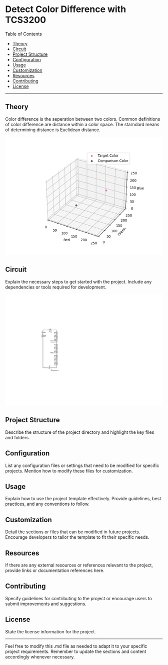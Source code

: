 # Detect Color Difference with TCS3200

Table of Contents
- [Theory](#thoery)
- [Circuit](#circuit)
- [Project Structure](#project-structure)
- [Configuration](#configuration)
- [Usage](#usage)
- [Customization](#customization)
- [Resources](#resources)
- [Contributing](#contributing)
- [License](#license)

---

## Theory

Color difference is the seperation between two colors. Common definitions of color difference are distance within a color space. The starndard means of determining distance is Euclidean distance.

![Alt Text](./image/color_space.png)

## Circuit

Explain the necessary steps to get started with the project. Include any dependencies or tools required for development.

![Alt Text](./image/tcs3200.svg)

## Project Structure

Describe the structure of the project directory and highlight the key files and folders. 

## Configuration

List any configuration files or settings that need to be modified for specific projects. Mention how to modify these files for customization.

## Usage

Explain how to use the project template effectively. Provide guidelines, best practices, and any conventions to follow.

## Customization

Detail the sections or files that can be modified in future projects. Encourage developers to tailor the template to fit their specific needs.

## Resources

If there are any external resources or references relevant to the project, provide links or documentation references here.

## Contributing

Specify guidelines for contributing to the project or encourage users to submit improvements and suggestions.

## License

State the license information for the project.

---

Feel free to modify this .md file as needed to adapt it to your specific project requirements. Remember to update the sections and content accordingly whenever necessary.
